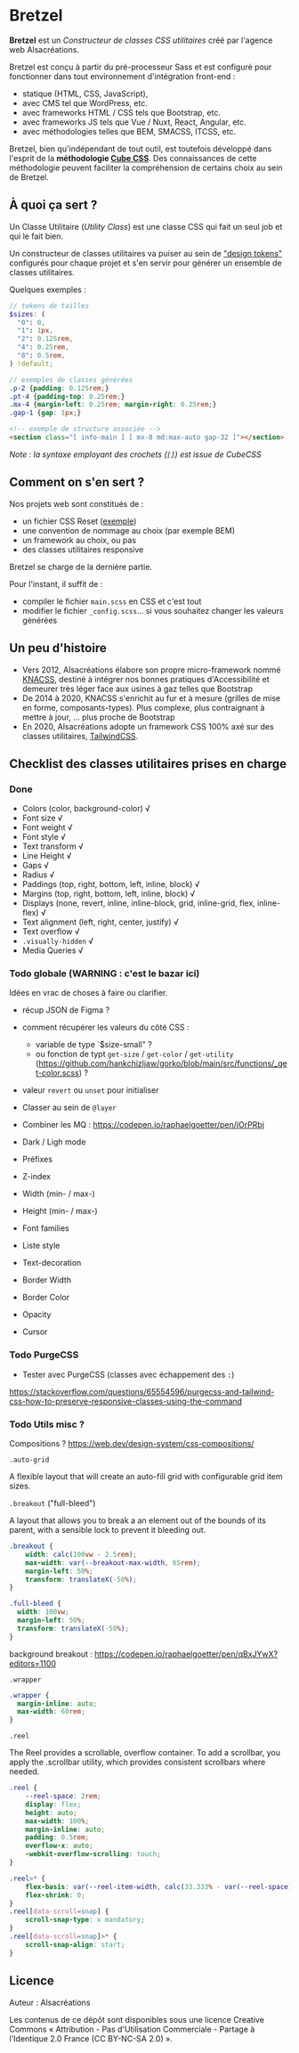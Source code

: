 # Bretzel

**Bretzel** est un _Constructeur de classes CSS utilitaires_ créé par l'agence web Alsacréations.

Bretzel est conçu à partir du pré-processeur Sass et est configuré pour fonctionner dans tout environnement d'intégration front-end :

- statique (HTML, CSS, JavaScript),
- avec CMS tel que WordPress, etc.
- avec frameworks HTML / CSS tels que Bootstrap, etc.
- avec frameworks JS tels que Vue / Nuxt, React, Angular, etc.
- avec méthodologies telles que BEM, SMACSS, ITCSS, etc.

Bretzel, bien qu'indépendant de tout outil, est toutefois développé dans l'esprit de la **méthodologie [Cube CSS](https://cube.fyi/)**. Des connaissances de cette méthodologie peuvent faciliter la compréhension de certains choix au sein de Bretzel.

## À quoi ça sert ?

Un Classe Utilitaire (_Utility Class_) est une classe CSS qui fait un seul job et qui le fait bien.

Un constructeur de classes utilitaires va puiser au sein de ["design tokens"](https://css-tricks.com/what-are-design-tokens/) configurés pour chaque projet et s'en servir pour générer un ensemble de classes utilitaires.

Quelques exemples :

```scss
// tokens de tailles
$sizes: (
  "0": 0,
  "1": 1px,
  "2": 0.125rem,
  "4": 0.25rem,
  "8": 0.5rem,
) !default;
```

```scss
// exemples de classes générées
.p-2 {padding: 0.125rem;}
.pt-4 {padding-top: 0.25rem;}
.mx-4 {margin-left: 0.25rem; margin-right: 0.25rem;}
.gap-1 {gap: 1px;}
```

```html
<!-- exemple de structure associée --> 
<section class="[ info-main ] [ mx-8 md:max-auto gap-32 ]"></section>
```

_Note : la syntaxe employant des crochets (`[]`) est issue de CubeCSS_

## Comment on s'en sert ?

Nos projets web sont constitués de :

- un fichier CSS Reset ([exemple](https://github.com/elad2412/the-new-css-reset))
- une convention de nommage au choix (par exemple BEM)
- un framework au choix, ou pas
- des classes utilitaires responsive

Bretzel se charge de la dernière partie.

Pour l'instant, il suffit de :

- compiler le fichier `main.scss` en CSS et c'est tout
- modifier le fichier `_config.scss`&hellip; si vous souhaitez changer les valeurs générées

## Un peu d'histoire

- Vers 2012, Alsacréations élabore son propre micro-framework nommé [KNACSS](https://www.knacss.com/), destiné à intégrer nos bonnes pratiques d'Accessibilité et demeurer très léger face aux usines à gaz telles que Bootstrap
- De 2014 à 2020, KNACSS s'enrichit au fur et à mesure (grilles de mise en forme, composants-types). Plus complexe, plus contraignant à mettre à jour, &hellip; plus proche de Bootstrap
- En 2020, Alsacréations adopte un framework CSS 100% axé sur des classes utilitaires, [TailwindCSS](https://www.alsacreations.com/tuto/lire/1812-Tailwind-CSS-decouverte-du-framework-original-et-innovant.html).

## Checklist des classes utilitaires prises en charge

### Done

- Colors (color, background-color) √
- Font size √
- Font weight √
- Font style √
- Text transform √
- Line Height √
- Gaps √
- Radius √
- Paddings (top, right, bottom, left, inline, block) √
- Margins (top, right, bottom, left, inline, block) √
- Displays (none, revert, inline, inline-block, grid, inline-grid, flex, inline-flex) √
- Text alignment (left, right, center, justify) √
- Text overflow √
- `.visually-hidden` √
- Media Queries √

### Todo globale (WARNING : c'est le bazar ici)

Idées en vrac de choses à faire ou clarifier.

- récup JSON de Figma ?
- comment récupérer les valeurs du côté CSS :
  - variable de type `$size-small" ?
  - ou fonction de typt `get-size` / `get-color` / `get-utility` (<https://github.com/hankchizljaw/gorko/blob/main/src/functions/_get-color.scss>) ?
- valeur `revert` ou `unset` pour initialiser
- Classer au sein de `@layer`
- Combiner les MQ : <https://codepen.io/raphaelgoetter/pen/jOrPRbj>

- Dark / Ligh mode
- Préfixes
- Z-index
- Width (min- / max-)
- Height (min- / max-)
- Font families
- Liste style
- Text-decoration
- Border Width
- Border Color
- Opacity
- Cursor

### Todo PurgeCSS

- Tester avec PurgeCSS (classes avec échappement des `:`)

<https://stackoverflow.com/questions/65554596/purgecss-and-tailwind-css-how-to-preserve-responsive-classes-using-the-command>

### Todo Utils misc ?

Compositions ? <https://web.dev/design-system/css-compositions/>

`.auto-grid`

A flexible layout that will create an auto-fill grid with configurable grid item sizes.

`.breakout` ("full-bleed")

A layout that allows you to break a an element out of the bounds of its parent, with a sensible lock to prevent it bleeding out.

```css
.breakout {
    width: calc(100vw - 2.5rem);
    max-width: var(--breakout-max-width, 65rem);
    margin-left: 50%;
    transform: translateX(-50%);
}
```

```css
.full-bleed {
  width: 100vw;
  margin-left: 50%;
  transform: translateX(-50%);
}
```

background breakout : <https://codepen.io/raphaelgoetter/pen/qBxJYwX?editors=1100>

`.wrapper`

```css
.wrapper {
  margin-inline: auto;
  max-width: 60rem;
}
```

`.reel`

The Reel provides a scrollable, overflow container. To add a scrollbar, you apply the .scrollbar utility, which provides consistent scrollbars where needed.

```css
.reel {
    --reel-space: 2rem;
    display: flex;
    height: auto;
    max-width: 100%;
    margin-inline: auto;
    padding: 0.5rem;
    overflow-x: auto;
    -webkit-overflow-scrolling: touch;
}
```

```css
.reel>* {
    flex-basis: var(--reel-item-width, calc(33.333% - var(--reel-space)));
    flex-shrink: 0;
}
.reel[data-scroll=snap] {
    scroll-snap-type: x mandatory;
}
.reel[data-scroll=snap]>* {
    scroll-snap-align: start;
}
```

## Licence

Auteur : Alsacréations

Les contenus de ce dépôt sont disponibles sous une licence Creative Commons « Attribution - Pas d'Utilisation Commerciale - Partage à l'Identique 2.0 France (CC BY-NC-SA 2.0) ».
